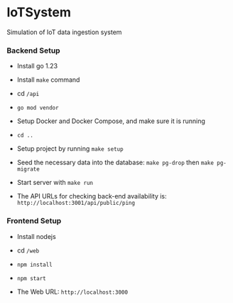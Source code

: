 # IoTSystem

Simulation of IoT data ingestion system

### Backend Setup

- Install go 1.23

- Install `make` command

- cd `/api`

- `go mod vendor`

- Setup Docker and Docker Compose, and make sure it is running

- `cd ..`

- Setup project by running `make setup`

- Seed the necessary data into the database: `make pg-drop` then `make pg-migrate`

- Start server with `make run`

- The API URLs for checking back-end availability is: `http://localhost:3001/api/public/ping`

### Frontend Setup

- Install nodejs

- cd `/web`

- `npm install`

- `npm start`

- The Web URL: `http://localhost:3000`
